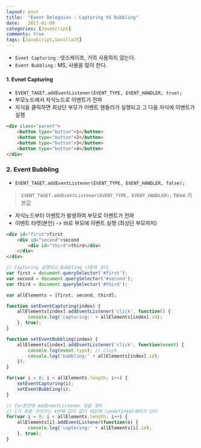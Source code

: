 ```yaml
---
layout: post
title:  "Event Delegaion : Capturing VS Bubbling"
date:   2017-01-09
categories: [JavaScript]
comments: true
tags: [JavaScript,VanillaJS]
---
```


- `Evnet Capturing` : 넷스케이프, 거의 사용하지 않는다.
- `Event Bubbling` : MS, 사용을 많이 한다.

<!--more-->

#### 1. Evnet Capturing
- `EVENT_TAGET.addEventListener(EVENT_TYPE, EVENT_HANDLER, true);`
- 부모노드에서 자식노드로 이벤트가 전파
- 자식을 클릭하면 최상단 부모가 이벤트 핸들러가 실행되고 그 다음 자식에 이벤트가 실행

```html
<div class="parent">
    <button type="button">1</button>
    <button type="button">2</button>
    <button type="button">3</button>
    <button type="button">4</button>
</div>
```

### 2. Event Bubbling
- `EVENT_TAGET.addEventListener(EVENT_TYPE, EVENT_HANDLER, false);`
> `EVENT_TAGET.addEventListener(EVENT_TYPE, EVENT_HANDLER);`  false 기본값

- 자식노드부터 이벤트가 발생하여 부모로 이벤트가 전파
- 이벤트 타켓(본인) -> 바로 부모에 이벤트 실행 (최상단 부모까지)

```html
<div id="first">first
    <div id="second">second
        <div id="third">third</div>
    </div>
</div>
```

```js
// Capturing 실행되고 Bubbling 나중에 된다
var first = document.querySelector('#first');
var second = document.querySelector('#second');
var third = document.querySelector('#third');

var allElements = [first, second, third];

function setEventCapturing(index) {
    allElements[index].addEventListener('click', function() {
        console.log('capturing:' + allElements[index].id);
    }, true);
}

function setEventBubbling(index) {
    allElements[index].addEventListener('click', function(event) {
        console.log(event.type); // click
        console.log('bubbling:' + allElements[index].id);
    });
}

for(var i = 0; i < allElements.length; i++) {
    setEventCapturing(i);
    setEventBubbling(i);
}
```

```js
// for문안에 addEventListener 넣을 경우
// i가 최종 가리키는 4번째 값이 없기 때문에 (undefined)에러가 난다
for(var i = 0; i < allElements.length; i++) {
    allElements[i].addEventListener(function(e) {
        console.log('capturing:' + allElements[i].id);
    }, true);
}
```

